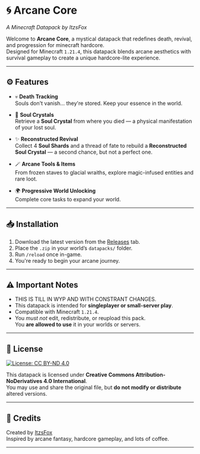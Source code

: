 # 🌀 Arcane Core  
*A Minecraft Datapack by ItzsFox*

Welcome to **Arcane Core**, a mystical datapack that redefines death, revival, and progression for minecraft hardcore.  
Designed for Minecraft `1.21.4`, this datapack blends arcane aesthetics with survival gameplay to create a unique hardcore-lite experience.

---

## ⚙️ Features

- 💀 **Death Tracking**  
  Souls don't vanish... they're stored. Keep your essence in the world.

- 🧿 **Soul Crystals**  
  Retrieve a **Soul Crystal** from where you died — a physical manifestation of your lost soul.

- ✨ **Reconstructed Revival**  
  Collect 4 **Soul Shards** and a thread of fate to rebuild a **Reconstructed Soul Crystal** — a second chance, but not a perfect one.

- 🪄 **Arcane Tools & Items**  
  From frozen staves to glacial wraiths, explore magic-infused entities and rare loot.

- 🌍 **Progressive World Unlocking**  
  Complete core tasks to expand your world.

---

## 📥 Installation

1. Download the latest version from the [Releases](https://github.com/ItzsFox/Arcane-Core/releases) tab.  
2. Place the `.zip` in your world’s `datapacks/` folder.  
3. Run `/reload` once in-game.  
4. You're ready to begin your arcane journey.

---

## ⚠️ Important Notes

- THIS IS TILL IN WYP AND WITH CONSTRANT CHANGES.
- This datapack is intended for **singleplayer or small-server play**.
- Compatible with Minecraft `1.21.4`.  
- You *must not* edit, redistribute, or reupload this pack.  
  You **are allowed to use** it in your worlds or servers.

---

## 🧙 License

[![License: CC BY-ND 4.0](https://img.shields.io/badge/License-CC%20BY--ND%204.0-lightgrey.svg)](https://creativecommons.org/licenses/by-nd/4.0/)

This datapack is licensed under **Creative Commons Attribution-NoDerivatives 4.0 International**.  
You may use and share the original file, but **do not modify or distribute** altered versions.

---

## 🐾 Credits

Created by [ItzsFox](https://github.com/ItzsFox)  
Inspired by arcane fantasy, hardcore gameplay, and lots of coffee.

---
